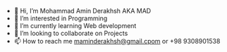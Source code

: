- 👋 Hi, I’m Mohammad Amin Derakhsh AKA MAD
- 👀 I’m interested in Programming
- 🌱 I’m currently learning Web development
- 💞️ I’m looking to collaborate on Projects
- 📫 How to reach me maminderakhsh@gmail.cpom or +98 9308901538

<!---
AminDerakhsh/AminDerakhsh is a ✨ special ✨ repository because its `README.md` (this file) appears on your GitHub profile.
You can click the Preview link to take a look at your changes.
--->
